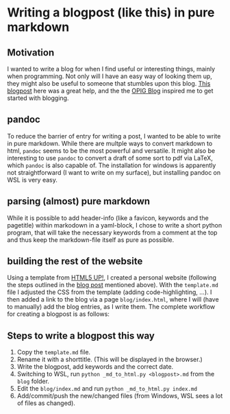 <!-- cheminformatics, computationsl drug design, machine learning, programming, blog, blog posts, samuel homberg, academia, research, Münster, pandoc -->
<!-- Samuel Homberg, 21.JUL.2023 -->

# Writing a blogpost (like this) in pure markdown

## Motivation

I wanted to write a blog for when I find useful or interesting things, mainly when programming.
Not only will I have an easy way of looking them up, they might also be useful to someone that stumbles upon this blog.
[This blogpost](https://www.blopig.com/blog/2023/02/creating-a-personal-website/) here was a great help, and the the [OPIG Blog](https://www.blopig.com/blog/) inspired me to get started with blogging.

## pandoc

To reduce the barrier of entry for writing a post, I wanted to be able to write in pure markdown. While there are multple ways to convert markdown to html, `pandoc` seems to be the most powerful and versatile. It might also be interesting to use `pandoc` to convert a draft of some sort to pdf via LaTeX, which `pandoc` is also capable of.
The installation for windows is apparently not straightforward (I want to write on my surface), but installing pandoc on WSL is very easy.

## parsing (almost) pure markdown

While it is possible to add header-info (like a favicon, keywords and the pagetitle) within markodown in a yaml-block, I chose to write a short python program, that will take the necessary keywords from a comment at the top and thus keep the markdown-file itself as pure as possible.

## building the rest of the website

Using a template from [HTML5 UP!](https://html5up.net/), I created a personal website (following the steps outlined in the [blog post](https://www.blopig.com/blog/2023/02/creating-a-personal-website/) mentioned above).
With the `template.md` file I adjusted the CSS from the template (adding code-highlighting, ...). I then added a link to the blog via a page `blog/index.html`, where I will (have to manually) add the blog entries, as I write them. The complete workflow for creating a blogpost is as follows:

## Steps to write a blogpost this way

1. Copy the `template.md` file.
2. Rename it with a shorttitle. (This will be displayed in the browser.)
3. Write the blogpost, add keywords and the correct date.
4. Switching to WSL, run `python _md_to_html.py <blogpost>.md` from the `blog` folder.
5. Edit the `blog/index.md` and run `python _md_to_html.py index.md`
6. Add/commit/push the new/changed files (from Windows, WSL sees a lot of files as changed).
